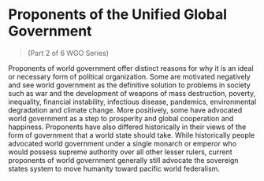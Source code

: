 # Proponents of the Unified Global Government
> (Part 2 of 6 WGO Series)

Proponents of world government offer distinct reasons for why it is an ideal or necessary form of political organization. Some are motivated negatively and see world government as the definitive solution to problems in society such as war and the development of weapons of mass destruction, poverty, inequality, financial instability, infectious disease, pandemics, environmental degradation and climate change. More positively, some have advocated world government as a step to prosperity and global cooperation and happiness. Proponents have also differed historically in their views of the form of government that a world state should take. While historically people advocated world government under a single monarch or emperor who would possess supreme authority over all other lesser rulers, current proponents of world government generally still advocate the sovereign states system to move humanity toward pacific world federalism.
